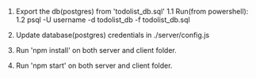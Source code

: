 1. Export the db(postgres) from 'todolist_db.sql'
    1.1 Run(from powershell):
    1.2 psql -U username -d  todolist_db -f todolist_db.sql

2. Update database(postgres) credentials in ./server/config.js

3. Run 'npm install' on both server and client folder.

4. Run 'npm start' on both server and client folder.
